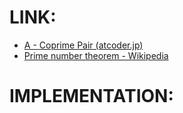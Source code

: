 # LINK:
- [A - Coprime Pair (atcoder.jp)](https://atcoder.jp/contests/arc137/tasks/arc137_a)
- [Prime number theorem - Wikipedia](https://en.wikipedia.org/wiki/Prime_number_theorem)
# IMPLEMENTATION:
